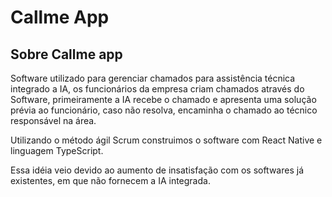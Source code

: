 

# Callme App

## Sobre Callme app

Software utilizado para gerenciar chamados para assistência técnica integrado a IA, os funcionários da empresa criam chamados através do Software, primeiramente a IA recebe o chamado e apresenta uma solução prévia ao funcionário, caso não resolva, encaminha o chamado ao técnico responsável na área.

Utilizando o método ágil Scrum construimos o software com React Native e linguagem TypeScript.

Essa idéia veio devido ao aumento de insatisfação com os softwares já existentes, em que não fornecem a IA integrada.